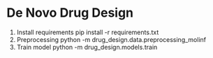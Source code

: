 De Novo Drug Design
==============================

1. Install requirements
    pip install -r requirements.txt
2. Preprocessing
    python -m drug_design.data.preprocessing_molinf
3. Train model
    python -m drug_design.models.train
